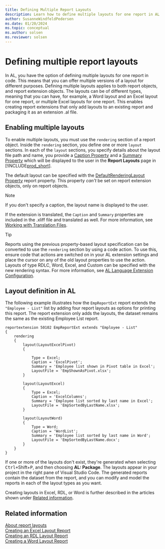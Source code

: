 ```yaml
---
title: Defining Multiple Report Layouts
description: Learn how to define multiple layouts for one report in AL code. This enables creating report extensions that only add layouts to an existing report and packaging it as an extension .al file.
author: SusanneWindfeldPedersen
ms.date: 01/20/2024
ms.topic: conceptual
ms.author: solsen
ms.reviewer: solsen
---
```


# Defining multiple report layouts

In AL, you have the option of defining multiple layouts for one report in code. This means that you can offer multiple versions of a layout for different purposes. Defining multiple layouts applies to both report objects, and report extension objects. The layouts can be of different types, meaning that you can have, for example, a Word layout and an Excel layout for one report, or multiple Excel layouts for one report. This enables creating report extensions that only add layouts to an existing report and packaging it as an extension .al file.

<!-- target section removed becuase applies only to v22 Read more about enabling multiple report layouts and implementing rendering differentiation in extensions, see [Enabling the Microsoft Word rendering engine](devenv-howto-report-layout.md#enabling-the-microsoft-word-rendering-engine).--> 

## Enabling multiple layouts

To enable multiple layouts, you must use the `rendering` section of a report object. Inside the `rendering` section, you define one or more `layout` sections. In each of the `layout` sections, you specify details about the layout file path and name, you provide a [Caption Property](properties/devenv-caption-property.md) and a [Summary Property](properties/devenv-summary-property.md) which will be displayed to the user in the **Report Layouts** page in [!INCLUDE[prod_short](../developer/includes/prod_short.md)]. 

The default layout can be specified with the [DefaultRenderingLayout Property](properties/devenv-defaultrenderinglayout-property.md) report property. This property *can't* be set on report extension objects, only on report objects.

> [!NOTE]  
> If you don't specify a caption, the layout name is displayed to the user. 

If the extension is translated, the `Caption` and `Summary` properties are included in the .xliff file and translated as well. For more information, see [Working with Translation Files](devenv-work-with-translation-files.md).

> [!TIP]  
> Reports using the previous property-based layout specification can be converted to use the `rendering` section by using a code action. To use this, ensure code that actions are switched on in your AL extension settings and place the cursor on any of the old layout properties to use the action. Layouts of type RDLC, Word, Excel, and Custom can be specified with the new rendering syntax. For more information, see [AL Language Extension Configuration](devenv-al-extension-configuration.md).

## Layout definition in AL

The following example illustrates how the `EmpReportExt` report extends the `"Employee - List"` list by adding four report layouts as options for printing this report. The report extension only adds the layouts, the dataset remains the same as the existing Employee List report.

```al
reportextension 50102 EmpReportExt extends "Employee - List"
{
    rendering
    {
        layout(LayoutExcelPivot)
        {

            Type = Excel;
            Caption = 'ExcelPivot';
            Summary = 'Employee list shown in Pivot table in Excel';
            LayoutFile = 'EmpShownAsPivot.xlsx';
        }

        layout(LayoutExcel)
        {
            Type = Excel;
            Caption = 'ExcelColumns';
            Summary = 'Employee list sorted by last name in Excel';
            LayoutFile = 'EmpSortedByLastName.xlsx';
        }

        layout(LayoutWord)
        {
            Type = Word;
            Caption = 'WordList';
            Summary = 'Employee list sorted by last name in Word';
            LayoutFile = 'EmpSortedByLastName.docx';
        }
    }
}
```

If one or more of the layouts don't exist, they're generated when selecting <kbd>Ctrl+</kbd>Shift</kbd>+<kbd>P</kbd>, and then choosing **AL: Package**. The layouts appear in your project in the right pane of Visual Studio Code. The generated reports contain the dataset from the report, and you can modify and model the reports in each of the layout types as you want.

Creating layouts in Excel, RDL, or Word is further described in the articles shown under [Related information](devenv-multiple-report-layouts.md#related-information).

## Related information

[About report layouts](/dynamics365/business-central/ui-manage-report-layouts?toc=%2Fdynamics365%2Fbusiness-central%2Fdev-itpro%2Ftoc.json)  
[Creating an Excel Layout Report](devenv-howto-excel-report-layout.md)  
[Creating an RDL Layout Report](devenv-howto-rdl-report-layout.md)  
[Creating a Word Layout Report](devenv-howto-report-layout.md)  
